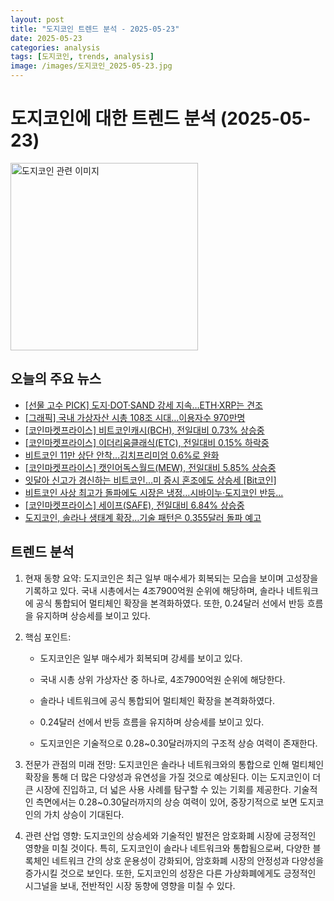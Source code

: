 ```yaml
---
layout: post
title: "도지코인 트렌드 분석 - 2025-05-23"
date: 2025-05-23
categories: analysis
tags: [도지코인, trends, analysis]
image: /images/도지코인_2025-05-23.jpg
---
```


# 도지코인에 대한 트렌드 분석 (2025-05-23)

<img src="https://nan0silver.github.io/doge_trend_monitoring/images/도지코인_2025-05-23.jpg" alt="도지코인 관련 이미지" width="300">

## 오늘의 주요 뉴스

- [[선물 고수 PICK] 도지</b>·DOT·SAND 강세 지속…ETH·XRP는 견조](https://www.tokenpost.kr/news/cryptocurrency/250584)
- [[그래픽] 국내 가상자산 시총 108조 시대…이용자수 970만명](https://www.newsis.com/view/NISI20250523_0001849961)
- [[코인</b>마켓프라이스] 비트코인</b>캐시(BCH), 전일대비 0.73% 상승중](http://www.smarttimes.co.kr/news/articleView.html?idxno=33623)
- [[코인</b>마켓프라이스] 이더리움클래식(ETC), 전일대비 0.15% 하락중](http://www.smarttimes.co.kr/news/articleView.html?idxno=33621)
- [비트코인</b> 11만 상단 안착…김치프리미엄 0.6%로 완화](https://www.tokenpost.kr/news/cryptocurrency/250562)
- [[코인</b>마켓프라이스] 캣인어독스월드(MEW), 전일대비 5.85% 상승중](http://www.smarttimes.co.kr/news/articleView.html?idxno=33619)
- [잇달아 신고가 경신하는 비트코인</b>…미 증시 혼조에도 상승세 [Bit코인</b>]](https://www.etoday.co.kr/news/view/2472990)
- [비트코인 사상 최고가 돌파에도 시장은 냉정…시바이누·도지코인</b> 반등...](http://coinreaders.com/161953)
- [[코인</b>마켓프라이스] 세이프(SAFE), 전일대비 6.84% 상승중](http://www.smarttimes.co.kr/news/articleView.html?idxno=33617)
- [도지코인</b>, 솔라나 생태계 확장…기술 패턴은 0.355달러 돌파 예고](http://coinreaders.com/161946)

## 트렌드 분석

1. 현재 동향 요약: 도지코인은 최근 일부 매수세가 회복되는 모습을 보이며 고성장을 기록하고 있다. 국내 시총에서는 4조7900억원 순위에 해당하며, 솔라나 네트워크에 공식 통합되어 멀티체인 확장을 본격화하였다. 또한, 0.24달러 선에서 반등 흐름을 유지하며 상승세를 보이고 있다. 



2. 핵심 포인트: 

   - 도지코인은 일부 매수세가 회복되며 강세를 보이고 있다.

   - 국내 시총 상위 가상자산 중 하나로, 4조7900억원 순위에 해당한다.

   - 솔라나 네트워크에 공식 통합되어 멀티체인 확장을 본격화하였다.

   - 0.24달러 선에서 반등 흐름을 유지하며 상승세를 보이고 있다.

   - 도지코인은 기술적으로 0.28~0.30달러까지의 구조적 상승 여력이 존재한다.



3. 전문가 관점의 미래 전망: 도지코인은 솔라나 네트워크와의 통합으로 인해 멀티체인 확장을 통해 더 많은 다양성과 유연성을 가질 것으로 예상된다. 이는 도지코인이 더 큰 시장에 진입하고, 더 넓은 사용 사례를 탐구할 수 있는 기회를 제공한다. 기술적인 측면에서는 0.28~0.30달러까지의 상승 여력이 있어, 중장기적으로 보면 도지코인의 가치 상승이 기대된다. 



4. 관련 산업 영향: 도지코인의 상승세와 기술적인 발전은 암호화폐 시장에 긍정적인 영향을 미칠 것이다. 특히, 도지코인이 솔라나 네트워크와 통합됨으로써, 다양한 블록체인 네트워크 간의 상호 운용성이 강화되어, 암호화폐 시장의 안정성과 다양성을 증가시킬 것으로 보인다. 또한, 도지코인의 성장은 다른 가상화폐에게도 긍정적인 시그널을 보내, 전반적인 시장 동향에 영향을 미칠 수 있다.